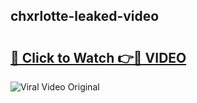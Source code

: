 ## chxrlotte-leaked-video 

# <h2><a href="http://freeplayer.one?title=chxrlotte-leaked-video&ref=21J">🔗 Click to Watch 👉🔴 VIDEO</a></h2>

<a href="http://freeplayer.one?title=chxrlotte-leaked-video&ref=21J" rel="nofollow" data-target="animated-image.originalLink"><img src="https://i.ibb.co.com/xMMVF88/686577567.gif" alt="Viral Video Original" style="max-width: 100%; display: inline-block;" data-target="animated-image.originalImage"></a>

